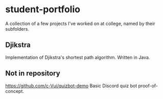 # student-portfolio
A collection of a few projects I've worked on at college, named by their subfolders.

## Djikstra
Implementation of Djikstra's shortest path algorithm. Written in Java.

## Not in repository
https://github.com/c-Vui/quizbot-demo Basic Discord quiz bot proof-of-concept.